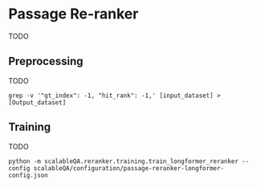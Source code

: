 # Passage Re-ranker

TODO

## Preprocessing
TODO
```
grep -v '"gt_index": -1, "hit_rank": -1,' [input_dataset] > [Output_dataset]
```

## Training 
TODO
```
python -m scalableQA.reranker.training.train_longformer_reranker --config scalableQA/configuration/passage-reranker-longformer-config.json
```